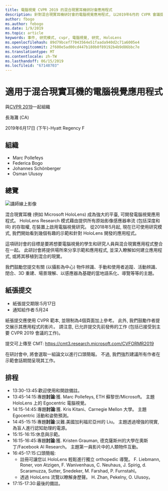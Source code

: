 ```yaml
---
title: 電腦視覺 CVPR 2019 的混合現實耳機研討會應用程式
description: 針對混合現實耳機研討會的電腦視覺應用程式, 以2019年6月的 CVPR 會議提供。
author: fbogo
ms.author: febogo
ms.date: 1/9/2019
ms.topic: article
keywords: 事件, 研究模式, cvpr, 電腦視覺, 研究, HoloLens
ms.openlocfilehash: 89d79bcef77043564e51faada940d2c71a6005e4
ms.sourcegitcommit: 2f600e5ad00cd447b180b0f89192b4b9d86bbc7e
ms.translationtype: MT
ms.contentlocale: zh-TW
ms.lasthandoff: 06/15/2019
ms.locfileid: "67148703"
---
```

# <a name="computer-vision-applications-for-mixed-reality-headsets"></a>適用于混合現實耳機的電腦視覺應用程式

與[CVPR 2019](http://cvpr2019.thecvf.com/)一起組織

長海灘 (CA)

2019年6月17日 (下午)-Hyatt Regency F


## <a name="organizers"></a>組織
* Marc Pollefeys
* Federica Bogo
* Johannes Schönberger
* Osman Ulusoy

## <a name="overview"></a>總覽

![講師線上影像](images/cvpr2019_teaser2.jpg)

混合現實耳機 (例如 Microsoft HoloLens) 成為強大的平臺, 可開發電腦視覺應用程式。 HoloLens Research 模式藉由提供所有原始影像感應器串流 (包括深度和 IR) 的存取權, 在裝置上啟用電腦視覺研究。 從2018年5月起, 現在已可使用研究模式, 我們開始看到幾個有趣的示範和針對 HoloLens 開發的應用程式。 

這項研討會的目標是要將想要電腦視覺的學生和研究人員與混合現實應用程式整合在一起。 此研討會將提供場所來分享示範和應用程式, 並深入瞭解如何建立應用程式, 或將其移植到混合的現實。 

我們鼓勵您提交有關 (以攝影為中心) 物件辨識、手動和使用者追蹤、活動辨識、閉合、3D 重建、場景理解、以感應器為基礎的當地語系化、導覽等等的主題。

## <a name="paper-submission"></a>紙張提交
* 紙張提交期限:5月17日
* 通知給作者:5月24

紙張提交應使用 CVPR 範本, 並限制為4個頁面加上參考。 此外, 我們鼓勵作者提交展示其應用程式的影片。
請注意, 已允許提交先前發佈的工作 (包括已接受到主要 CVPR 2019 會議的工作)。 

提交可上傳至 CMT: https://cmt3.research.microsoft.com/CVFORMR2019

在研討會中, 將會選取一組論文以進行口頭簡報。 不過, 我們強烈建議所有作者在示範會話期間呈現其工作。


## <a name="schedule"></a>排程
* 13:30-13:45:歡迎使用和開啟備註。
* 13:45-14:15:專題**討論**:獲. Marc Pollefeys, ETH 蘇黎世/Microsoft。 主題HoloLens 上的 Egocentric 電腦視覺。
* 14:15-14:45:專題**討論**:獲. Kris Kitani、Carnegie Mellon 大學。 主題Egocentric 活動和姿勢預測。
* 14:45-15:15:專題**討論**:災難.美國加利福尼亞州的 Liu。 主題透過增強的現實, 為盲人進行認知助理的電源。
* 15:15-16:15:休息與示範。
* 16:15-16:45:專題**討論**:獲. Kristen Grauman, 德克薩斯州的大學在奧斯丁/Facebook AI Research。 主題第一員影片中的人類物件互動。
* 16:45-17:15:口頭簡報:
    * 註冊可讓您以 HoloLens 輕鬆進行獨立 orthopedic 導覽。 F. Liebmann, Roner, von Atzigen, F. Wanivenhaus, C. Neuhaus, J. Spirig, d. Scaramuzza, Sutter, Snedeker, M. Farshad, P. Furnstahl。
    * 透過 HoloLens 流覽以瞭解身歷聲。 H. Zhan, Pekelny, O. Ulusoy。
* 17:15-17:30:最後的備註。
